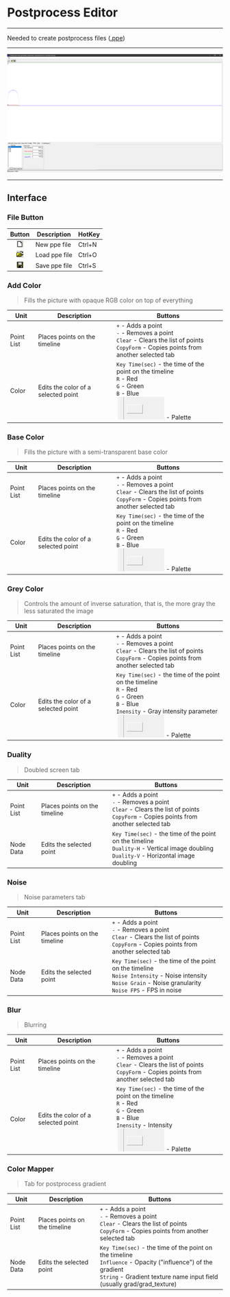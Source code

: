 # Postprocess Editor

___

Needed to create postprocess files ([.ppe](../main-folders-and-files/file-formats/README.md#shaders))

___

![Alt text centered](sdk-image/ppe-editor.png)

___

## Interface

### File Button

| Button | Description | HotKey |
:---:|---|---|
| ![ppe-new](sdk-image/sdk-icons/ppe-new.bmp) | New ppe file | Ctrl+N |
| ![ppe-open](sdk-image/sdk-icons/ppe-open.bmp) | Load ppe file | Ctrl+O |
| ![ppe-save](sdk-image/sdk-icons/ppe-save.bmp) | Save ppe file | Ctrl+S |

### Add Color

> Fills the picture with opaque RGB color on top of everything

| Unit | Description | Buttons |
---|---|---|
| Point List | Places points on the timeline | `+` - Adds a point<br> `-` - Removes a point<br> `Clear` - Clears the list of points<br> `CopyForm` - Copies points from another selected tab |
| Color | Edits the color of a selected point | `Key Time(sec)` - the time of the point on the timeline<br> `R` - Red<br> `G` - Green<br> `B` - Blue<br> ![Alt text](sdk-image/sdk-icons/ppe-palette.png) - Palette |

### Base Color

> Fills the picture with a semi-transparent base color

| Unit | Description | Buttons |
---|---|---|
| Point List | Places points on the timeline | `+` - Adds a point<br> `-` - Removes a point<br> `Clear` - Clears the list of points<br> `CopyForm` - Copies points from another selected tab |
| Color | Edits the color of a selected point | `Key Time(sec)` - the time of the point on the timeline<br> `R` - Red<br> `G` - Green<br> `B` - Blue<br> ![Alt text](sdk-image/sdk-icons/ppe-palette.png) - Palette |

### Grey Color

> Controls the amount of inverse saturation, that is, the more gray the less saturated the image

| Unit | Description | Buttons |
---|---|---|
| Point List | Places points on the timeline | `+` - Adds a point<br> `-` - Removes a point<br> `Clear` - Clears the list of points<br> `CopyForm` - Copies points from another selected tab |
| Color | Edits the color of a selected point | `Key Time(sec)` - the time of the point on the timeline<br> `R` - Red<br> `G` - Green<br> `B` - Blue<br> `Inensity` - Gray intensity parameter<br> ![Alt text](sdk-image/sdk-icons/ppe-palette.png) - Palette |

### Duality

> Doubled screen tab

| Unit | Description | Buttons |
---|---|---|
| Point List | Places points on the timeline | `+` - Adds a point<br> `-` - Removes a point<br> `Clear` - Clears the list of points<br> `CopyForm` - Copies points from another selected tab |
| Node Data | Edits the selected point | `Key Time(sec)` - the time of the point on the timeline<br> `Duality-H` - Vertical image doubling<br> `Duality-V` - Horizontal image doubling |

### Noise

> Noise parameters tab

| Unit | Description | Buttons |
---|---|---|
| Point List | Places points on the timeline | `+` - Adds a point<br> `-` - Removes a point<br> `Clear` - Clears the list of points<br> `CopyForm` - Copies points from another selected tab |
| Node Data | Edits the selected point | `Key Time(sec)` - the time of the point on the timeline<br> `Noise Intensity` - Noise intensity<br> `Noise Grain` - Noise granularity<br> `Noise FPS` - FPS in noise |

### Blur

> Blurring

| Unit | Description | Buttons |
---|---|---|
| Point List | Places points on the timeline | `+` - Adds a point<br> `-` - Removes a point<br> `Clear` - Clears the list of points<br> `CopyForm` - Copies points from another selected tab |
| Color | Edits the color of a selected point | `Key Time(sec)` - the time of the point on the timeline<br> `R` - Red<br> `G` - Green<br> `B` - Blue<br> `Inensity` - Intensity<br> ![Alt text](sdk-image/sdk-icons/ppe-palette.png) - Palette |

### Color Mapper

> Tab for postprocess gradient

| Unit | Description | Buttons |
---|---|---|
| Point List | Places points on the timeline | `+` - Adds a point<br> `-` - Removes a point<br> `Clear` - Clears the list of points<br> `CopyForm` - Copies points from another selected tab |
| Node Data | Edits the selected point | `Key Time(sec)` - the time of the point on the timeline<br> `Influence` - Opacity ("influence") of the gradient<br> `String` - Gradient texture name input field (usually grad/grad_texture)  |
